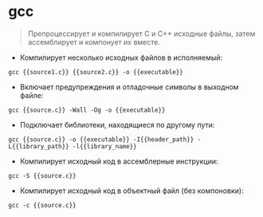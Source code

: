 # gcc

> Препроцессирует и компилирует C и C++ исходные файлы, затем ассемблирует и компонует их вместе.

- Компилирует несколько исходных файлов в исполняемый:

`gcc {{source1.c}} {{source2.c}} -o {{executable}}`

- Включает предупреждения и отладочные символы в выходном файле:

`gcc {{source.c}} -Wall -Og -o {{executable}}`

- Подключает библиотеки, находящиеся по другому пути:

`gcc {{source.c}} -o {{executable}} -I{{header_path}} -L{{library_path}} -l{{library_name}}`

- Компилирует исходный код в ассемблерные инструкции:

`gcc -S {{source.c}}`

- Компилирует исходный код в объектный файл (без компоновки):

`gcc -c {{source.c}}`
